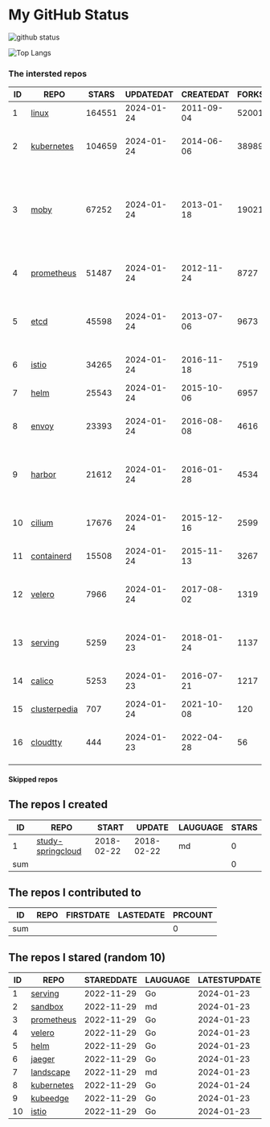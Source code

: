 # My GitHub Status

<img src="https://github-readme-stats-1.yihong0618.vercel.app/api?username=daoqingniu&show_icons=true&&&hide_title=true&count_private=true" alt="github status" />

![Top Langs](https://github-readme-stats-1.yihong0618.vercel.app/api/top-langs/?username=daoqingniu&layout=compact)

<!--START_SECTION:github_repos-->
### The intersted repos
| ID |                              REPO                               | STARS  | UPDATEDAT  | CREATEDAT  | FORKSCOUNT |                                                DESCRIPTIONS                                                |
|----|-----------------------------------------------------------------|--------|------------|------------|------------|------------------------------------------------------------------------------------------------------------|
|  1 | [linux](https://github.com/torvalds/linux)                      | 164551 | 2024-01-24 | 2011-09-04 |      52001 | Linux kernel source tree                                                                                   |
|  2 | [kubernetes](https://github.com/kubernetes/kubernetes)          | 104659 | 2024-01-24 | 2014-06-06 |      38989 | Production-Grade Container Scheduling and Management                                                       |
|  3 | [moby](https://github.com/moby/moby)                            |  67252 | 2024-01-24 | 2013-01-18 |      19021 | The Moby Project - a collaborative project for the container ecosystem to assemble container-based systems |
|  4 | [prometheus](https://github.com/prometheus/prometheus)          |  51487 | 2024-01-24 | 2012-11-24 |       8727 | The Prometheus monitoring system and time series database.                                                 |
|  5 | [etcd](https://github.com/etcd-io/etcd)                         |  45598 | 2024-01-24 | 2013-07-06 |       9673 | Distributed reliable key-value store for the most critical data of a distributed system                    |
|  6 | [istio](https://github.com/istio/istio)                         |  34265 | 2024-01-24 | 2016-11-18 |       7519 | Connect, secure, control, and observe services.                                                            |
|  7 | [helm](https://github.com/helm/helm)                            |  25543 | 2024-01-24 | 2015-10-06 |       6957 | The Kubernetes Package Manager                                                                             |
|  8 | [envoy](https://github.com/envoyproxy/envoy)                    |  23393 | 2024-01-24 | 2016-08-08 |       4616 | Cloud-native high-performance edge/middle/service proxy                                                    |
|  9 | [harbor](https://github.com/goharbor/harbor)                    |  21612 | 2024-01-24 | 2016-01-28 |       4534 | An open source trusted cloud native registry project that stores, signs, and scans content.                |
| 10 | [cilium](https://github.com/cilium/cilium)                      |  17676 | 2024-01-24 | 2015-12-16 |       2599 | eBPF-based Networking, Security, and Observability                                                         |
| 11 | [containerd](https://github.com/containerd/containerd)          |  15508 | 2024-01-24 | 2015-11-13 |       3267 | An open and reliable container runtime                                                                     |
| 12 | [velero](https://github.com/vmware-tanzu/velero)                |   7966 | 2024-01-24 | 2017-08-02 |       1319 | Backup and migrate Kubernetes applications and their persistent volumes                                    |
| 13 | [serving](https://github.com/knative/serving)                   |   5259 | 2024-01-23 | 2018-01-24 |       1137 | Kubernetes-based, scale-to-zero, request-driven compute                                                    |
| 14 | [calico](https://github.com/projectcalico/calico)               |   5253 | 2024-01-23 | 2016-07-21 |       1217 | Cloud native networking and network security                                                               |
| 15 | [clusterpedia](https://github.com/clusterpedia-io/clusterpedia) |    707 | 2024-01-24 | 2021-10-08 |        120 | The Encyclopedia of Kubernetes clusters                                                                    |
| 16 | [cloudtty](https://github.com/cloudtty/cloudtty)                |    444 | 2024-01-23 | 2022-04-28 |         56 | A Friendly Kubernetes CloudShell (Web Terminal) !                                                          |



#### Skipped repos
<!--END_SECTION:github_repos-->

<!--START_SECTION:my_github-->
## The repos I created
| ID  |                                 REPO                                 |   START    |   UPDATE   | LAUGUAGE | STARS |
|-----|----------------------------------------------------------------------|------------|------------|----------|-------|
|   1 | [study-springcloud](https://github.com/daoqingniu/study-springcloud) | 2018-02-22 | 2018-02-22 | md       |     0 |
| sum |                                                                      |            |            |          |     0 |

## The repos I contributed to
| ID  | REPO | FIRSTDATE | LASTEDATE | PRCOUNT |
|-----|------|-----------|-----------|---------|
| sum |      |           |           |       0 |

## The repos I stared (random 10)
| ID |                          REPO                          | STAREDDATE | LAUGUAGE | LATESTUPDATE |
|----|--------------------------------------------------------|------------|----------|--------------|
|  1 | [serving](https://github.com/knative/serving)          | 2022-11-29 | Go       | 2024-01-23   |
|  2 | [sandbox](https://github.com/cncf/sandbox)             | 2022-11-29 | md       | 2024-01-23   |
|  3 | [prometheus](https://github.com/prometheus/prometheus) | 2022-11-29 | Go       | 2024-01-23   |
|  4 | [velero](https://github.com/vmware-tanzu/velero)       | 2022-11-29 | Go       | 2024-01-23   |
|  5 | [helm](https://github.com/helm/helm)                   | 2022-11-29 | Go       | 2024-01-23   |
|  6 | [jaeger](https://github.com/jaegertracing/jaeger)      | 2022-11-29 | Go       | 2024-01-23   |
|  7 | [landscape](https://github.com/cncf/landscape)         | 2022-11-29 | md       | 2024-01-23   |
|  8 | [kubernetes](https://github.com/kubernetes/kubernetes) | 2022-11-29 | Go       | 2024-01-24   |
|  9 | [kubeedge](https://github.com/kubeedge/kubeedge)       | 2022-11-29 | Go       | 2024-01-23   |
| 10 | [istio](https://github.com/istio/istio)                | 2022-11-29 | Go       | 2024-01-23   |

<!--END_SECTION:my_github-->
